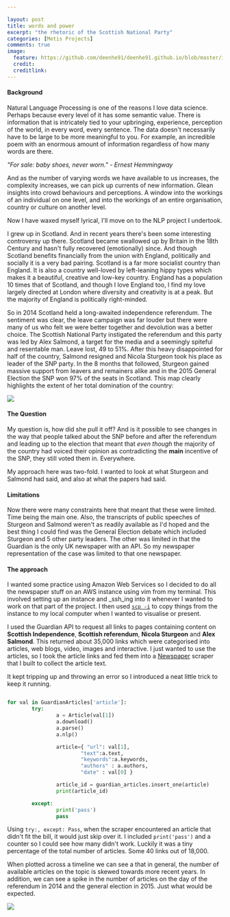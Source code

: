```yaml
---

layout: post
title: words and power
excerpt: "the rhetoric of the Scottish National Party"
categories: [Metis Projects]
comments: true
image:
  feature: https://github.com/deenhe91/deenhe91.github.io/blob/master/images/edinburgh.png?raw=true
  credit: 
  creditlink:
---
```


#### Background

Natural Language Processing is one of the reasons I love data science. Perhaps because every level of it has some semantic value. There is information that is intricately tied to your upbringing, experience, perception of the world, in every word, every sentence. The data doesn't necessarily have to be large to be more meaningful to you. For example, 
an incredible poem with an enormous amount of information regardless of how many words are there. 

_"For sale: baby shoes, never worn." - Ernest Hemmingway_

And as the number of varying words we have available to us increases, the complexity increases, we can pick up currents of new information. Glean insights into crowd behaviours and perceptions. A window into the workings of an individual on one level, and into the workings of an entire organisation, country or culture on another level. 

Now I have waxed myself lyrical, I'll move on to the NLP project I undertook. 

I grew up in Scotland. And in recent years there's been some interesting controversy up there. Scotland became swallowed up by Britain in the 18th Century and hasn't fully recovered (emotionally) since. And though Scotland benefits financially from the union with England, politically and socially it is a very bad pairing. Scotland is a far more socialist country than England. It is also a country well-loved by left-leaning hippy types which makes it a beautiful, creative and low-key country. England has a population 10 times that of Scotland, and though I love England too, I find my love largely directed at London where diversity and creativity is at a peak. But the majority of England is politically right-minded.

So in 2014 Scotland held a long-awaited independence referendum. The sentiment was clear, the leave campaign was far louder but there were many of us who felt we were better together and devolution was a better choice. The Scottish National Party instigated the referendum and this party was led by Alex Salmond, a target for the media and a seemingly spiteful and resentable man. Leave lost, 49 to 51%. After this heavy disappointed for half of the country, Salmond resigned and Nicola Sturgeon took his place as leader of the SNP party. In the 8 months that followed, Sturgeon gained massive support from leavers and remainers alike and in the 2015 General Election the SNP won 97% of the seats in Scotland. This map clearly highlights the extent of her total domination of the country:

![](https://static.independent.co.uk/s3fs-public/thumbnails/image/2014/11/15/16/v2-sturgeon-pa.jpg)


#### The Question

My question is, how did she pull it off? And is it possible to see changes in the way that people talked about the SNP before and after the referendum and leading up to the election that meant that _even though_ the majority of the country had voiced their opinion as contradicting the __main__ incentive of the SNP, they still voted them in. Everywhere. 

My approach here was two-fold. I wanted to look at what Sturgeon and Salmond had said, and also at what the papers had said. 

#### Limitations

Now there were many constraints here that meant that these were limited. Time being the main one. Also, the transcripts of public speeches of Sturgeon and Salmond weren't as readily available as I'd hoped and the best thing I could find was the General Election debate which included Sturgeon and 5 other party leaders. The other was limited in that the Guardian is the only UK newspaper with an API. So my newspaper representation of the case was limited to that one newspaper.

#### The approach

I wanted some practice using Amazon Web Services so I decided to do all the newspaper stuff on an AWS instance using vim from my terminal. This involved setting up an instance and _ssh_ing into it whenever I wanted to work on that part of the project. I then used [`scp -i`](http://stackoverflow.com/questions/11304895/how-to-scp-a-folder-from-remote-to-local) to copy things from the instance to my local computer when I wanted to visualise or present. 

I used the Guardian API to request all links to pages containing content on __Scottish Independence__, __Scottish referendum__, __Nicola Sturgeon__ and __Alex Salmond__. This returned about 35,000 links which were categorised into articles, web blogs, video, images and interactive. I just wanted to use the articles, so I took the article links and fed them into a [Newspaper](http://newspaper.readthedocs.io/en/latest/) scraper that I built to collect the article text.

It kept tripping up and throwing an error so I introduced a neat little trick to keep it running. 

```python

for val in GuardianArticles['article']:
        try:
                a = Article(val[1])
                a.download()
                a.parse()
                a.nlp()

                article={ "url": val[1],
                        "text":a.text,
                        "keywords":a.keywords,
                        "authors" : a.authors,
                        "date" : val[0] }

                article_id = guardian_articles.insert_one(article)
                print(article_id)

        except:
                print('pass')
                pass


```

Using `try:, except: Pass`, when the scraper encountered an article that didn't fit the bill, it would just skip over it. I included `print('pass')` and a counter so I could see how many didn't work. Luckily it was a tiny percentage of the total number of articles. Some 40 links out of 18,000.

When plotted across a timeline we can see a that in general, the number of available articles on the topic is skewed towards more recent years. In addition, we can see a spike in the number of articles on the day of the referendum in 2014 and the general election in 2015. Just what would be expected.

![](https://github.com/deenhe91/deenhe91.github.io/blob/master/images/articledistribution.png?raw=true)






